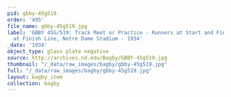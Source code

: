 ```yaml
---
pid: gbby-45g519
order: '495'
file_name: gbby-45g519.jpg
label: 'GBBY 45G/519: Track Meet or Practice - Runners at Start and Finish - Runners
  at Finish Line, Notre Dame Stadium - 1934'
_date: '1934'
object_type: glass plate negative
source: http://archives.nd.edu/Bagby/GBBY-45g519.jpg
thumbnail: "/_data/raw_images/bagby/gbby-45g519.jpg"
full: "/_data/raw_images/bagby/gbby-45g519.jpg"
layout: bagby_item
collection: bagby
---
```

